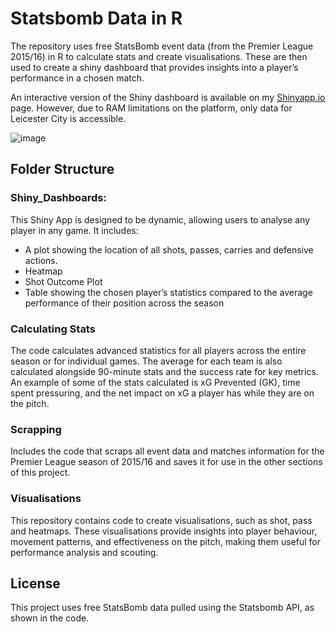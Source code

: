 # Statsbomb Data in R
The repository uses free StatsBomb event data (from the Premier League 2015/16) in R to calculate stats and create visualisations. These are then used to create a shiny dashboard that provides insights into a player’s performance in a chosen match.

An interactive version of the Shiny dashboard is available on my <ins>[Shinyapp.io]([https://your-shinyapp-url](https://max-bosher.shinyapps.io/performance_dashboard/))</ins> page. However, due to RAM limitations on the platform, only data for Leicester City is accessible.

![image](https://github.com/user-attachments/assets/c2830589-bb91-45e4-a4a4-2783a23f9123)


## Folder Structure
### Shiny_Dashboards:

This Shiny App is designed to be dynamic, allowing users  to analyse any player in any game. It includes:

 - A plot showing the location of all shots, passes, carries and defensive actions.
 - Heatmap
 - Shot Outcome Plot
 - Table showing the chosen player’s statistics compared to the average performance of their position across the season

### Calculating Stats

The code calculates advanced statistics for all players across the entire season or for individual games. The average for each team is also calculated alongside 90-minute stats and the success rate for key metrics. An example of some of the stats calculated is xG Prevented (GK), time spent pressuring, and the net impact on xG a player has while they are on the pitch.

### Scrapping

Includes the code that scraps all event data and matches information for the Premier League season of 2015/16 and saves it for use in the other sections of this project.

### Visualisations

This repository contains code to create visualisations, such as shot, pass and heatmaps. These visualisations provide insights into player behaviour, movement patterns, and effectiveness on the pitch, making them useful for performance analysis and scouting.

## License
This project uses free StatsBomb data pulled using the Statsbomb API, as shown in the code.

